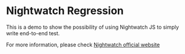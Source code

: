 # Nightwatch Regression

This is a demo to show the possibility of using Nightwatch JS to simply write end-to-end test.

For more information, please check [Nightwatch official website](http://nightwatchjs.org/guide)